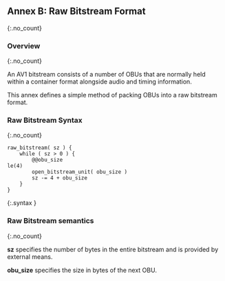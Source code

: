 ## Annex B: Raw Bitstream Format
{:.no_count}


### Overview
{:.no_count}

An AV1 bitstream consists of a number of OBUs that are normally held within
a container format alongside audio and timing information.

This annex defines a simple method of packing OBUs into a raw bitstream format.

### Raw Bitstream Syntax
{:.no_count}

~~~~~
raw_bitstream( sz ) {
    while ( sz > 0 ) {
        @@obu_size                                                             le(4)
        open_bitstream_unit( obu_size )
        sz -= 4 + obu_size
    }
}
~~~~~
{:.syntax }


### Raw Bitstream semantics
{:.no_count}

**sz** specifies the number of bytes in the entire bitstream and is provided by
external means.

**obu_size** specifies the size in bytes of the next OBU.
